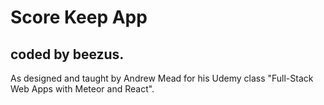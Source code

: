 # Score Keep App
## coded by beezus.
As designed and taught by Andrew Mead for his Udemy class "Full-Stack Web Apps with Meteor and React".
